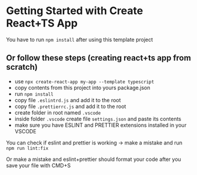 # Getting Started with Create React+TS App

You have to run `npm install` after using this template project
## Or follow these steps (creating react+ts app from scratch)
- use `npx create-react-app my-app --template typescript`
- copy contents from this project into yours package.json
- run `npm install`
- copy file `.eslintrd.js` and add it to the root
- copy file `.prettierrc.js` and add it to the root
- create folder in root named `.vscode`
- inside folder `.vscode` create file `settings.json` and paste its contents
- make sure you have ESLINT and PRETTIER extensions installed in your VSCODE

You can check if eslint and prettier is working -> make a mistake and run `npm run lint:fix`

Or make a mistake and eslint+prettier should format your code after you save your file with CMD+S

